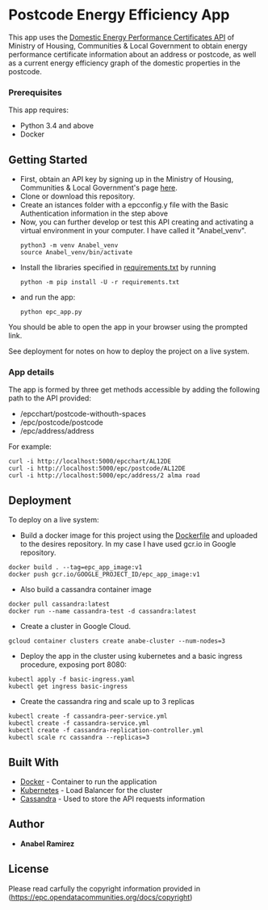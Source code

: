 # Postcode Energy Efficiency App

This app uses the [Domestic Energy Performance Certificates API](https://epc.opendatacommunities.org/docs/api/domestic) of Ministry of Housing, Communities & Local Government to obtain energy performance certificate information about an address or postcode, as well as a current energy efficiency graph of the domestic properties in the postcode.

### Prerequisites

This app requires:
* Python 3.4 and above
* Docker


## Getting Started

* First, obtain an API key by signing up in the Ministry of Housing, Communities & Local Government's page [here](https://epc.opendatacommunities.org/login#register).
* Clone or download this repository.
* Create an istances folder with a epcconfig.y file with the Basic Authentication information in the step above
* Now, you can further develop or test this API creating and activating a virtual environment in your computer. I have called it "Anabel_venv".
  ```
  python3 -m venv Anabel_venv
  source Anabel_venv/bin/activate
  ```
* Install the libraries specified in [requirements.txt](https://github.com/AnabelRamirez/EPCapp/blob/master/requirements.txt) by running 
  ```
  python -m pip install -U -r requirements.txt
  ```
* and run the app:
  ```
  python epc_app.py
  ```
  
You should be able to open the app in your browser using the prompted link.

See deployment for notes on how to deploy the project on a live system.

### App details

The app is formed by three get methods accessible by adding the following path to the API provided:

* /epcchart/postcode-withouth-spaces
* /epc/postcode/postcode
* /epc/address/address
  
For example:
  
```
curl -i http://localhost:5000/epcchart/AL12DE
curl -i http://localhost:5000/epc/postcode/AL12DE
curl -i http://localhost:5000/epc/address/2 alma road
```

## Deployment

To deploy on a live system:

* Build a docker image for this project using the [Dockerfile](https://github.com/AnabelRamirez/EPCapp/blob/master/Dockerfile) and uploaded to the desires repository. In my case I have used gcr.io in Google repository.
```
docker build . --tag=epc_app_image:v1
docker push gcr.io/GOOGLE_PROJECT_ID/epc_app_image:v1
```
* Also build a cassandra container image
```
docker pull cassandra:latest
docker run --name cassandra-test -d cassandra:latest
```
* Create a cluster in Google Cloud.
```
gcloud container clusters create anabe-cluster --num-nodes=3
```
* Deploy the app in the cluster using kubernetes and a basic ingress procedure, exposing port 8080:
```
kubectl apply -f basic-ingress.yaml
kubectl get ingress basic-ingress
```
* Create the cassandra ring and scale up to 3 replicas
```
kubectl create -f cassandra-peer-service.yml
kubectl create -f cassandra-service.yml
kubectl create -f cassandra-replication-controller.yml
kubectl scale rc cassandra --replicas=3
```

## Built With

* [Docker](https://github.com/docker) - Container to run the application
* [Kubernetes](https://github.com/kubernetes/kubernetes) - Load Balancer for the cluster
* [Cassandra](https://github.com/apache/cassandra) - Used to store the API requests information

## Author

* **Anabel Ramirez**


## License

Please read carfully the copyright information provided in (https://epc.opendatacommunities.org/docs/copyright)

